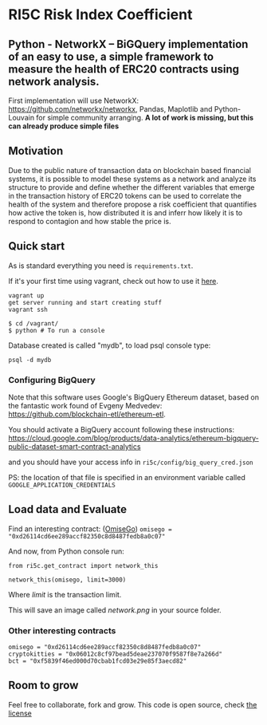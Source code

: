 
# RI5C Risk Index Coefficient
## Python - NetworkX – BiGQuery implementation of an easy to use, a simple framework to measure the health of ERC20 contracts using network analysis.

First implementation will use NetworkX: https://github.com/networkx/networkx, Pandas, Maplotlib and Python-Louvain for simple community arranging. **A lot of work is missing, but this can already produce simple files** 

## Motivation
Due to the public nature of transaction data on blockchain based financial systems, it is possible to model these systems as a network and analyze its structure to provide and define whether the different variables that emerge in the transaction history of ERC20 tokens can be used to correlate the health of the system and therefore propose a risk coefficient that quantifies how active the token is, how distributed it is and inferr how likely it is to respond to contagion and how stable the price is.

## Quick start
As is standard everything you need is ```requirements.txt```. 

If it's your first time using vagrant, check out how to use it [here](https://www.vagrantup.com/docs/installation/).
```
vagrant up
get server running and start creating stuff
vagrant ssh

$ cd /vagrant/
$ python # To run a console
```

Database created is called "mydb", to load psql console type:
```
psql -d mydb
```

### Configuring BigQuery
Note that this software uses Google's BigQuery Ethereum dataset, based on the fantastic work found of Evgeny Medvedev: https://github.com/blockchain-etl/ethereum-etl.

You should activate a BigQuery account following these instructions: https://cloud.google.com/blog/products/data-analytics/ethereum-bigquery-public-dataset-smart-contract-analytics

and you should have your access info in ```ri5c/config/big_query_cred.json```

PS: the location of that file is specified in an environment variable called ```GOOGLE_APPLICATION_CREDENTIALS```


## Load data and Evaluate
Find an interesting contract: ([OmiseGo](https://omisego.network)) ```omisego = "0xd26114cd6ee289accf82350c8d8487fedb8a0c07"```

And now, from Python console run:

```from ri5c.get_contract import network_this```

```network_this(omisego, limit=3000)```

Where *limit* is the transaction limit.

This will save an image called *network.png* in your source folder.

### Other interesting contracts

```
omisego = "0xd26114cd6ee289accf82350c8d8487fedb8a0c07"
cryptokitties = "0x06012c8cf97bead5deae237070f9587f8e7a266d"
bct = "0xf5839f46ed000d70cbab1fcd03e29e85f3aecd82"
```

## Room to grow
Feel free to collaborate, fork and grow. This code is open source, check [the license](../blob/master/LICENSE)

